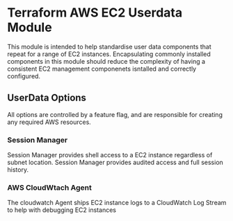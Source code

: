 # Terraform AWS EC2 Userdata Module

This module is intended to help standardise user data components that repeat for a range of EC2 instances. Encapsulating commonly installed components in this module should reduce the complexity of having a consistent EC2 management componenets isntalled and correctly configured.

## UserData Options
All options are controlled by a feature flag, and are responsible for creating any required AWS resources.

### Session Manager
Session Manager provides shell access to a EC2 instance regardless of subnet location. Session Manager provides audited access and full session history. 

### AWS CloudWtach Agent
The cloudwatch Agent ships EC2 instance logs to a CloudWatch Log Stream to help with debugging EC2 instances
